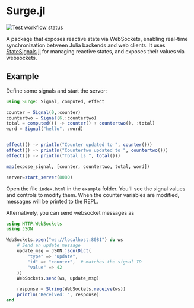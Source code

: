 # Surge.jl

[![Test workflow status](https://github.com/sciflydev/Surge.jl/actions/workflows/Test.yml/badge.svg?branch=main)](https://github.com/sciflydev/Surge.jl/actions/workflows/Test.yml?query=branch%3Amain)

A package that exposes reactive state via WebSockets, enabling real-time synchronization between Julia backends and web clients. It uses [StateSignals.jl](https://github.com/sciflydev/StateSignals.jl) for managing reactive states, and exposes their values via websockets.

## Example

Define some signals and start the server:

```julia
using Surge: Signal, computed, effect

counter = Signal(0,:counter)
countertwo = Signal(6,:countertwo)
total = computed(() -> counter() + countertwo(), :total)
word = Signal("hello", :word)


effect(() -> println("Counter updated to ", counter()))
effect(() -> println("Countertwo updated to ", countertwo()))
effect(() -> println("Total is ", total()))

map(expose_signal, [counter, countertwo, total, word])

server=start_server(8080)
```

Open the file `index.html` in the `example` folder. You'll see the signal values and controls to modify them. When the counter variables are modified, messages will be printed to the REPL.

Alternatively, you can send websocket messages as

```julia
using HTTP.WebSockets
using JSON

WebSockets.open("ws://localhost:8081") do ws
    # Send an update message
    update_msg = JSON.json(Dict(
        "type" => "update",
        "id" => "counter",  # matches the signal ID
        "value" => 42
    ))
    WebSockets.send(ws, update_msg)

    response = String(WebSockets.receive(ws))
    println("Received: ", response)
end
```
